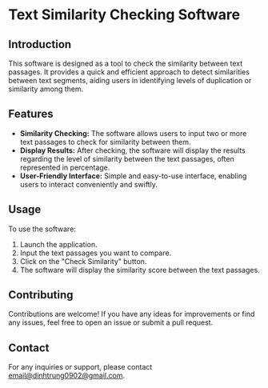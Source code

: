 # Text Similarity Checking Software

## Introduction

This software is designed as a tool to check the similarity between text passages. It provides a quick and efficient approach to detect similarities between text segments, aiding users in identifying levels of duplication or similarity among them.

## Features

- **Similarity Checking:** The software allows users to input two or more text passages to check for similarity between them.
- **Display Results:** After checking, the software will display the results regarding the level of similarity between the text passages, often represented in percentage.
- **User-Friendly Interface:** Simple and easy-to-use interface, enabling users to interact conveniently and swiftly.

## Usage

To use the software:

1. Launch the application.
2. Input the text passages you want to compare.
3. Click on the "Check Similarity" button.
4. The software will display the similarity score between the text passages.

## Contributing

Contributions are welcome! If you have any ideas for improvements or find any issues, feel free to open an issue or submit a pull request.

## Contact

For any inquiries or support, please contact [email@dinhtrung0902@gmail.com](mailto:dinhtrung0902@gmail.com).
